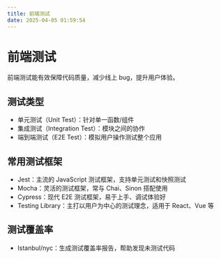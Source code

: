 ```yaml
---
title: 前端测试
date: 2025-04-05 01:59:54
---
```


# 前端测试

前端测试能有效保障代码质量，减少线上 bug，提升用户体验。

## 测试类型

- 单元测试（Unit Test）：针对单一函数/组件
- 集成测试（Integration Test）：模块之间的协作
- 端到端测试（E2E Test）：模拟用户操作测试整个应用

## 常用测试框架

- Jest：主流的 JavaScript 测试框架，支持单元测试和快照测试
- Mocha：灵活的测试框架，常与 Chai、Sinon 搭配使用
- Cypress：现代 E2E 测试框架，易于上手、调试体验好
- Testing Library：主打以用户为中心的测试理念，适用于 React、Vue 等

## 测试覆盖率

- Istanbul/nyc：生成测试覆盖率报告，帮助发现未测试代码